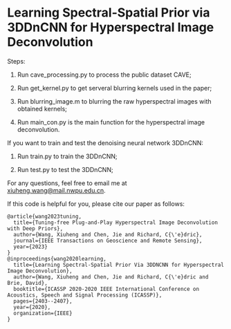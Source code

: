 # Learning Spectral-Spatial Prior via 3DDnCNN for Hyperspectral Image Deconvolution

Steps:

1. Run cave_processing.py to process the public dataset CAVE;

2. Run get_kernel.py to get serveral blurring kernels used in the paper;

3. Run blurring_image.m to blurring the raw hyperspectral images with obtained kernels;

4. Run main_con.py is the main function for the hyperspectral image deconvolution.

If you want to train and test the denoising neural network 3DDnCNN:

1. Run train.py to train the 3DDnCNN; 

2. Run test.py to test the 3DDnCNN;

For any questions, feel free to email me at xiuheng.wang@mail.nwpu.edu.cn.

If this code is helpful for you, please cite our paper as follows:

    @article{wang2023tuning,
      title={Tuning-free Plug-and-Play Hyperspectral Image Deconvolution with Deep Priors},
      author={Wang, Xiuheng and Chen, Jie and Richard, C{\'e}dric},
      journal={IEEE Transactions on Geoscience and Remote Sensing},
      year={2023}
    }
    @inproceedings{wang2020learning,
      title={Learning Spectral-Spatial Prior Via 3DDNCNN for Hyperspectral Image Deconvolution},
      author={Wang, Xiuheng and Chen, Jie and Richard, C{\'e}dric and Brie, David},
      booktitle={ICASSP 2020-2020 IEEE International Conference on Acoustics, Speech and Signal Processing (ICASSP)},
      pages={2403--2407},
      year={2020},
      organization={IEEE}
    }
